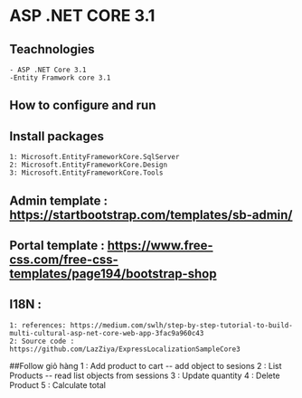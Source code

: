 ﻿# ASP .NET CORE 3.1
## Teachnologies
	- ASP .NET Core 3.1
	-Entity Framwork core 3.1
## How to configure and run
## Install packages
	1: Microsoft.EntityFrameworkCore.SqlServer
	2: Microsoft.EntityFrameworkCore.Design
	3: Microsoft.EntityFrameworkCore.Tools

## Admin template : https://startbootstrap.com/templates/sb-admin/
## Portal template : https://www.free-css.com/free-css-templates/page194/bootstrap-shop
## I18N : 
	1: references: https://medium.com/swlh/step-by-step-tutorial-to-build-multi-cultural-asp-net-core-web-app-3fac9a960c43
	2: Source code : https://github.com/LazZiya/ExpressLocalizationSampleCore3

##Follow giỏ hàng
	1 : Add product to cart  -- add object to sesions
	2 : List Products	     -- read list objects from sessions
	3 : Update quantity
	4 : Delete Product
	5 : Calculate total